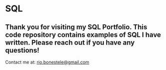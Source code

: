 # SQL
## Thank you for visiting my SQL Portfolio. This code repository contains examples of SQL I have written. Please reach out if you have any questions!
Contact me at: rio.bonestele@gmail.com

